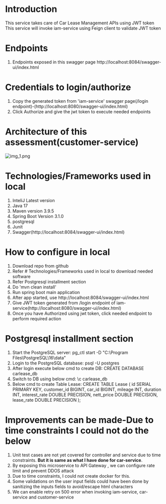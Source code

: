 # Introduction
This service takes care of Car Lease Management APIs using JWT token
This service will invoke iam-service using Feign client to validate JWT token

# Endpoints
1. Endpoints exposed in this swagger page http://localhost:8084/swagger-ui/index.html

# Credentials to login/authorize
1. Copy the generated token from 'iam-service' swagger page(/login endpoint)-(http://localhost:8080/swagger-ui/index.html)
2. Click Authorize and give the jwt token  to execute needed endpoints

# Architecture of this assessment(customer-service)
![img_1.png](img_1.png)

# Technologies/Frameworks used in local
1. InteliJ Latest version
2. Java 17
3. Maven version 3.9.5
4. Spring Boot Version 3.1.0
5. postgresql
6. Junit
7. Swagger(http://localhost:8084/swagger-ui/index.html)

# How to configure in local
1. Download repo from github
2. Refer # Technologies/Frameworks used in local to download needed software
3. Refer Postgresql installment section
4. Do 'mvn clean install'
5. Run spring boot main application
6. After app started, use http://localhost:8084/swagger-ui/index.html
7. Give JWT token generated from /login endpoint of iam-service(http://localhost:8080/swagger-ui/index.html)
8. Once you have Authorized using jwt token, click needed endpoint to perform required action

#  Postgresql installment section
1. Start the PostgreSQL server:
   pg_ctl start -D "C:\Program Files\PostgreSQL\16\data"
2. Login to the PostgreSQL database:
   psql -U postgres
3. After login execute below cmd to create DB:
   CREATE DATABASE carlease_db
4. Switch to DB using below cmd:
   \c carlease_db
5. Below cmd to create Table Lease:
   CREATE TABLE Lease (
   id SERIAL PRIMARY KEY,
   customer_id BIGINT,
   car_id BIGINT,
   mileage INT,
   duration INT,
   interest_rate DOUBLE PRECISION,
   nett_price DOUBLE PRECISION,
   lease_rate DOUBLE PRECISION
   );

# Improvements can be made-Due to time constraints I could not do the below
1. Unit test cases are not yet covered for controller and service due to time constraints. **But it is same as what I have done for car-service**.
2. By exposing this microservice to API Gateway , we can configure rate limit and prevent DDOS attack
3. Due to time constraints, I could not create docker for this.
4. Some validations on the user input fields could have been done by sanitizing the inputs fields to avoid/escape html characters
5. We can enable retry on 500 error when invoking iam-service, car-service and customer-service